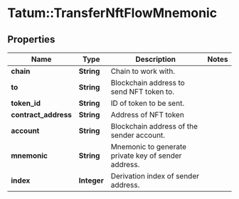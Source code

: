 # Tatum::TransferNftFlowMnemonic

## Properties
Name | Type | Description | Notes
------------ | ------------- | ------------- | -------------
**chain** | **String** | Chain to work with. | 
**to** | **String** | Blockchain address to send NFT token to. | 
**token_id** | **String** | ID of token to be sent. | 
**contract_address** | **String** | Address of NFT token | 
**account** | **String** | Blockchain address of the sender account. | 
**mnemonic** | **String** | Mnemonic to generate private key of sender address. | 
**index** | **Integer** | Derivation index of sender address. | 

